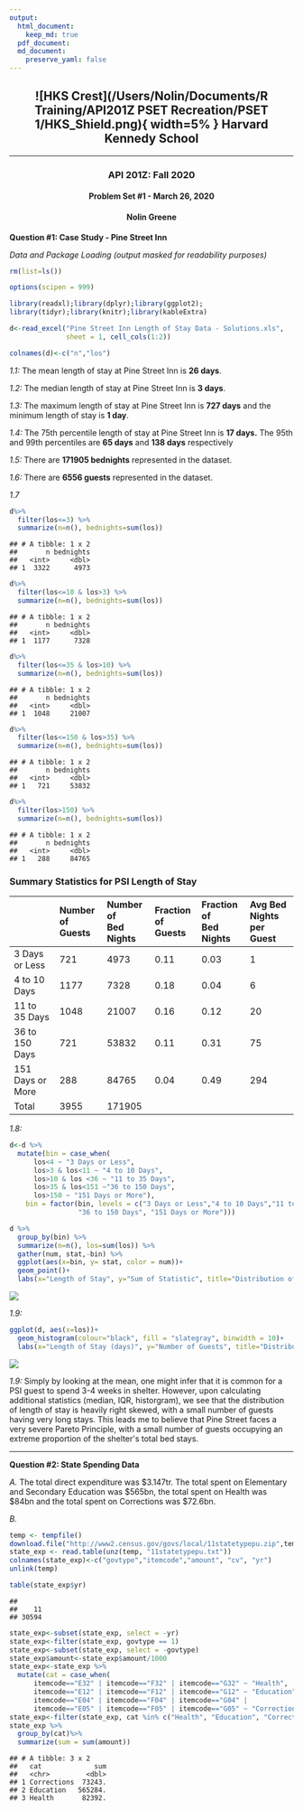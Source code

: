 ```yaml
---
output: 
  html_document: 
    keep_md: true
  pdf_document:
  md_document:
    preserve_yaml: false
---
```

<center>

## ![HKS Crest](/Users/Nolin/Documents/R Training/API201Z PSET Recreation/PSET 1/HKS_Shield.png){ width=5% } Harvard Kennedy School
***
### API 201Z: Fall 2020
#### Problem Set #1 - March 26, 2020
#### __Nolin Greene__

</center>

__Question #1: Case Study - Pine Street Inn__

*Data and Package Loading (output masked for readability purposes)*


```r
rm(list=ls())

options(scipen = 999)

library(readxl);library(dplyr);library(ggplot2);
library(tidyr);library(knitr);library(kableExtra)

d<-read_excel("Pine Street Inn Length of Stay Data - Solutions.xls", 
              sheet = 1, cell_cols(1:2))

colnames(d)<-c("n","los")
```
*1.1:* The mean length of stay at Pine Street Inn is **26 days**. 

*1.2:* The median length of stay at Pine Street Inn is **3 days**. 

*1.3:* The maximum length of stay at Pine Street Inn is **727 days** and the minimum length of stay is **1 day**. 

*1.4:* The 75th percentile length of stay at Pine Street Inn is **17 days.**  The 95th and 99th percentiles are **65 days** and **138 days** respectively

*1.5:* There are **171905 bednights** represented in the dataset.

*1.6:* There are **6556 guests** represented in the dataset.

*1.7* 

```r
d%>%
  filter(los<=3) %>%
  summarize(n=n(), bednights=sum(los))
```

```
## # A tibble: 1 x 2
##       n bednights
##   <int>     <dbl>
## 1  3322      4973
```

```r
d%>%
  filter(los<=10 & los>3) %>%
  summarize(n=n(), bednights=sum(los))
```

```
## # A tibble: 1 x 2
##       n bednights
##   <int>     <dbl>
## 1  1177      7328
```

```r
d%>%
  filter(los<=35 & los>10) %>%
  summarize(n=n(), bednights=sum(los))
```

```
## # A tibble: 1 x 2
##       n bednights
##   <int>     <dbl>
## 1  1048     21007
```

```r
d%>%
  filter(los<=150 & los>35) %>%
  summarize(n=n(), bednights=sum(los))
```

```
## # A tibble: 1 x 2
##       n bednights
##   <int>     <dbl>
## 1   721     53832
```

```r
d%>%
  filter(los>150) %>%
  summarize(n=n(), bednights=sum(los))
```

```
## # A tibble: 1 x 2
##       n bednights
##   <int>     <dbl>
## 1   288     84765
```



### Summary Statistics for PSI Length of Stay
<table class="table table-striped table-hover table-condensed" style="margin-left: auto; margin-right: auto;">
 <thead>
  <tr>
   <th style="text-align:left;">   </th>
   <th style="text-align:left;"> Number of <br>Guests </th>
   <th style="text-align:left;"> Number of <br>Bed Nights </th>
   <th style="text-align:left;"> Fraction <br>of Guests </th>
   <th style="text-align:left;"> Fraction of <br>Bed Nights </th>
   <th style="text-align:left;"> Avg Bed Nights <br> per Guest </th>
  </tr>
 </thead>
<tbody>
  <tr>
   <td style="text-align:left;"> 3 Days or Less </td>
   <td style="text-align:left;"> 721 </td>
   <td style="text-align:left;"> 4973 </td>
   <td style="text-align:left;"> 0.11 </td>
   <td style="text-align:left;"> 0.03 </td>
   <td style="text-align:left;"> 1 </td>
  </tr>
  <tr>
   <td style="text-align:left;"> 4 to 10 Days </td>
   <td style="text-align:left;"> 1177 </td>
   <td style="text-align:left;"> 7328 </td>
   <td style="text-align:left;"> 0.18 </td>
   <td style="text-align:left;"> 0.04 </td>
   <td style="text-align:left;"> 6 </td>
  </tr>
  <tr>
   <td style="text-align:left;"> 11 to 35 Days </td>
   <td style="text-align:left;"> 1048 </td>
   <td style="text-align:left;"> 21007 </td>
   <td style="text-align:left;"> 0.16 </td>
   <td style="text-align:left;"> 0.12 </td>
   <td style="text-align:left;"> 20 </td>
  </tr>
  <tr>
   <td style="text-align:left;"> 36 to 150 Days </td>
   <td style="text-align:left;"> 721 </td>
   <td style="text-align:left;"> 53832 </td>
   <td style="text-align:left;"> 0.11 </td>
   <td style="text-align:left;"> 0.31 </td>
   <td style="text-align:left;"> 75 </td>
  </tr>
  <tr>
   <td style="text-align:left;"> 151 Days or More </td>
   <td style="text-align:left;"> 288 </td>
   <td style="text-align:left;"> 84765 </td>
   <td style="text-align:left;"> 0.04 </td>
   <td style="text-align:left;"> 0.49 </td>
   <td style="text-align:left;"> 294 </td>
  </tr>
  <tr>
   <td style="text-align:left;"> Total </td>
   <td style="text-align:left;"> 3955 </td>
   <td style="text-align:left;"> 171905 </td>
   <td style="text-align:left;">  </td>
   <td style="text-align:left;">  </td>
   <td style="text-align:left;">  </td>
  </tr>
</tbody>
</table>

*1.8:* 

```r
d<-d %>%
  mutate(bin = case_when(
      los<4 ~ "3 Days or Less",
      los>3 & los<11 ~ "4 to 10 Days",
      los>10 & los <36 ~ "11 to 35 Days",
      los>35 & los<151 ~"36 to 150 Days",
      los>150 ~ "151 Days or More"),
    bin = factor(bin, levels = c("3 Days or Less","4 to 10 Days","11 to 35 Days",
                 "36 to 150 Days", "151 Days or More")))

d %>%
  group_by(bin) %>%
  summarize(n=n(), los=sum(los)) %>%
  gather(num, stat,-bin) %>%
  ggplot(aes(x=bin, y= stat, color = num))+
  geom_point()+
  labs(x="Length of Stay", y="Sum of Statistic", title="Distribution of Guests and Length of Stay")
```

![](PSET1_Markdown_files/figure-html/unnamed-chunk-3-1.png)<!-- -->


*1.9:* 


```r
ggplot(d, aes(x=los))+
  geom_histogram(colour="black", fill = "slategray", binwidth = 10)+
  labs(x="Length of Stay (days)", y="Number of Guests", title="Distribution of Guests by Length of Stay")
```

![](PSET1_Markdown_files/figure-html/unnamed-chunk-4-1.png)<!-- -->

*1.9:* Simply by looking at the mean, one might infer that it is common for a PSI guest to spend 3-4 weeks in shelter. However, upon calculating additional statistics (median, IQR, historgram), we see that the distribution of length of stay is heavily right skewed, with a small number of guests having very long stays. This leads me to believe that Pine Street faces a very severe Pareto Principle, with a small number of guests occupying an extreme proportion of the shelter's total bed stays. 


***

__Question #2: State Spending Data__

*A.* The total direct expenditure was $3.147tr. The total spent on Elementary and Secondary Education was $565bn, the total spent on Health was $84bn and the total spent on Corrections was $72.6bn.

*B.*

```r
temp <- tempfile()
download.file("http://www2.census.gov/govs/local/11statetypepu.zip",temp)
state_exp <- read.table(unz(temp, "11statetypepu.txt"))
colnames(state_exp)<-c("govtype","itemcode","amount", "cv", "yr")
unlink(temp)
```


```r
table(state_exp$yr)
```

```
## 
##    11 
## 30594
```

```r
state_exp<-subset(state_exp, select = -yr)
state_exp<-filter(state_exp, govtype == 1)
state_exp<-subset(state_exp, select = -govtype)
state_exp$amount<-state_exp$amount/1000
state_exp<-state_exp %>%
  mutate(cat = case_when(
      itemcode=="E32" | itemcode=="F32" | itemcode=="G32" ~ "Health",
      itemcode=="E12" | itemcode=="F12" | itemcode=="G12" ~ "Education",
      itemcode=="E04" | itemcode=="F04" | itemcode=="G04" |
      itemcode=="E05" | itemcode=="F05" | itemcode=="G05" ~ "Corrections"))
state_exp<-filter(state_exp, cat %in% c("Health", "Education", "Corrections"))
state_exp %>%
  group_by(cat)%>%
  summarize(sum = sum(amount))
```

```
## # A tibble: 3 x 2
##   cat             sum
##   <chr>         <dbl>
## 1 Corrections  73243.
## 2 Education   565284.
## 3 Health       82392.
```

